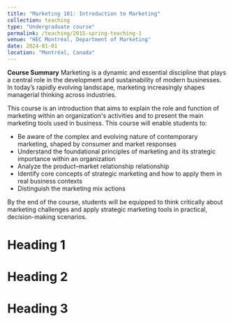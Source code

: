 ```yaml
---
title: "Marketing 101: Introduction to Marketing"
collection: teaching
type: "Undergraduate course"
permalink: /teaching/2015-spring-teaching-1
venue: "HEC Montréal, Department of Marketing"
date: 2024-01-01
location: "Montréal, Canada"
---
```


**Course Summary**
Marketing is a dynamic and essential discipline that plays a central role in the development and sustainability of modern businesses. In today’s rapidly evolving landscape, marketing increasingly shapes managerial thinking across industries.

This course is an introduction that aims to explain the role and function of marketing within an organization's activities and to present the main marketing tools used in business. This course will enable students to:
- Be aware of the complex and evolving nature of contemporary marketing, shaped by consumer and market responses  
- Understand the foundational principles of marketing and its strategic importance within an organization  
- Analyze the product–market relationship relationship
- Identify core concepts of strategic marketing and how to apply them in real business contexts  
- Distinguish the marketing mix actions

By the end of the course, students will be equipped to think critically about marketing challenges and apply strategic marketing tools in practical, decision-making scenarios.

Heading 1
======

Heading 2
======

Heading 3
======
